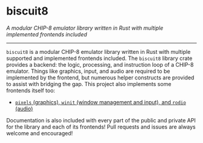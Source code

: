 # biscuit8

*A modular CHIP-8 emulator library written in Rust with multiple implemented frontends included*

---

`biscuit8` is a modular CHIP-8 emulator library written in Rust with multiple supported and implemented frontends included. The `biscuit8` library crate provides a backend: the logic, processing, and instruction loop of a CHIP-8 emulator. Things like graphics, input, and audio are required to be implemented by the frontend, but numerous helper constructs are provided to assist with bridging the gap. This project also implements some frontends itself too:

+ [`pixels` (graphics), `winit` (window management and input), and `rodio` (audio)](biscuit8-pixels/)

Documentation is also included with every part of the public and private API for the library and each of its frontends! Pull requests and issues are always welcome and encouraged!
